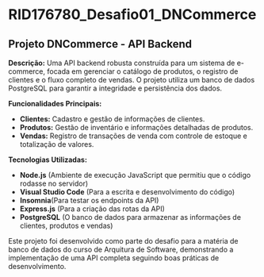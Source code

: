 # RID176780_Desafio01_DNCommerce

Projeto DNCommerce - API Backend
---
**Descrição:**
Uma API backend robusta construída para um sistema de e-commerce, focada em gerenciar o catálogo de produtos, o registro de clientes e o fluxo completo de vendas. O projeto utiliza um banco de dados PostgreSQL para garantir a integridade e persistência dos dados.

**Funcionalidades Principais:**
- **Clientes:** Cadastro e gestão de informações de clientes.
- **Produtos:** Gestão de inventário e informações detalhadas de produtos.
- **Vendas:** Registro de transações de venda com controle de estoque e totalização de valores.

**Tecnologias Utilizadas:**
- **Node.js** (Ambiente de execução JavaScript que permitiu que o  código rodasse no servidor)
- **Visual Studio Code** (Para a escrita e desenvolvimento do código)
- **Insomnia**(Para testar os endpoints da API)
- **Express.js** (Para a criação das rotas da  API)
- **PostgreSQL** (O banco de dados para armazenar as informações de clientes, produtos e vendas)

Este projeto foi desenvolvido como parte do desafio para a matéria de banco de dados do curso de Arquitura de Software, demonstrando a implementação de uma API completa seguindo boas práticas de desenvolvimento.